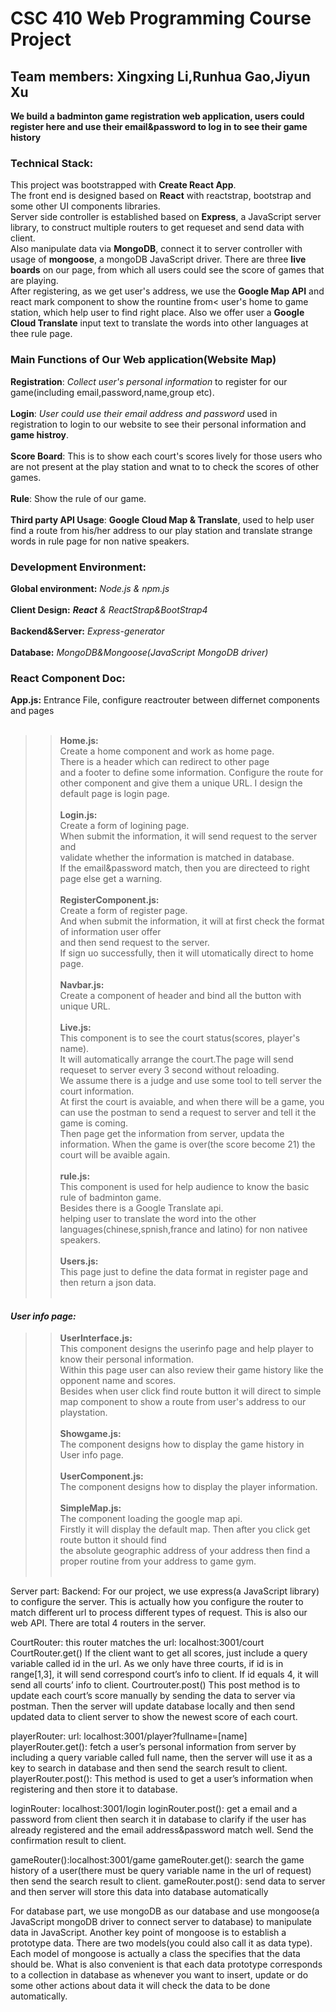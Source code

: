 CSC 410 Web Programming Course Project
======================================

Team members: Xingxing Li,Runhua Gao,Jiyun Xu
--------------

 __We build a badminton game registration web application, users could register here and use their email&password to log in to see their game history__

### Technical Stack:

This project was bootstrapped with **Create React App**.</br>
The front end is designed based on **React** with reactstrap, bootstrap and some other UI components libraries.</br>
Server side controller is established based on **Express**, a JavaScript server library, to construct multiple routers to get requeset and send data with client.</br>
Also manipulate data via **MongoDB**, connect it to server controller with usage of **mongoose**, a mongoDB JavaScript driver.
There are three **live boards** on our page, from which all users could see the score of games that are playing.</br>
After registering, as we get user's address, we use the **Google Map API** and react mark component to show the rountine from< user's home to game station, which help user to find right place. Also we offer user a **Google Cloud Translate** input text to translate the words into other languages at thee rule page.</br>

### Main Functions of Our Web application(Website Map)
**Registration**: *Collect user's personal information* to register for our game(including email,password,name,group etc).</br>
</br>
**Login**: *User could use their email address and password* used in registration to login to our website to see their personal information and **game histroy**.
</br>
</br>
**Score Board**: This is to show each court's scores lively for those users who are not present at the play station and wnat to to check the scores of other games.
</br>
</br>
**Rule**: Show the rule of our game.
</br>
</br>
**Third party API Usage**: **Google Cloud Map & Translate**, used to help user find a route from his/her address to our play station and translate strange words in rule page for non native speakers.

### Development Environment:
**Global environment:** _Node.js & npm.js_
</br>
</br>
**Client Design:** _**React** & ReactStrap&BootStrap4_
</br>
</br>
**Backend&Server:** _Express-generator_
</br>
</br>
**Database:** _MongoDB&Mongoose(JavaScript MongoDB driver)_ 


### React Component Doc:
**App.js:**
	Entrance File, configure reactrouter between differnet components and pages
</br>
</br>
>>**Home.js:**</br>
		Create a home component and work as home page. </br>
		There is a header which can redirect to other page</br> 
		and a footer to define some information. Configure the route for other component and give them a unique URL. 
		I design the default page is login page.</br>
	</br>
>>**Login.js:**</br> 
	Create a form of logining page. </br>
	When submit the information, it will send request to the server and </br>
	validate whether the information is matched in database. </br>
	If the email&password match, then you are directeed to right page else get a warning.</br>
	</br>
>>**RegisterComponent.js:** </br>
	Create a form of register page. </br>
	And when submit the information, it will at first check the format of information user offer</br>
	and then send request to the server. </br>
	If sign uo successfully, then it will utomatically direct to home page.</br>
	</br>
>>**Navbar.js:**</br>
	Create a component of header and bind all the button with unique URL.</br>
	</br>
>>**Live.js:**</br>
	This component is to see the court status(scores, player's name). </br>
	It will automatically arrange the court.The page will send requeset to server every 3 second without reloading. </br>
	We assume there is a judge and use some tool to tell server the court information. </br>
	At first the court is avaiable, and when there will be a game, you can use the postman to send a request to server and tell it the game is coming. </br>
	Then page get the information from server, updata the information. When the game is over(the score become 21) the court will be avaible again. </br>
	</br>
>>**rule.js:** </br>
	This component is used for help audience to know the basic rule of badminton game.</br>
	Besides there is a Google Translate api.</br>
	helping user to translate the word into the other languages(chinese,spnish,france and latino) for non nativee speakers.</br>
	</br>
>>**Users.js:** </br>
	This page just to define the data format in register page and then return a json data.</br>
	</br>
#### _User info page:_ </br>
>>**UserInterface.js:** </br>
	This component designs the userinfo page and help player to know their personal information. </br>
	Within this page user can also review their game history like the opponent name and scores. </br>
	Besides when user click find route button it will direct to simple map component to show a route from user's address to our playstation.</br>
	</br>
>>**Showgame.js:** </br>
	The component designs how to display the game history in User info page.</br>
	</br>
>>**UserComponent.js:** </br>
	The component designs how to display the player information.</br>
	</br>
>>**SimpleMap.js:**</br>
	The component loading the google map api. </br>
	Firstly it will display the default map. Then after you click get route button it should find </br>
	the absolute geographic address of your address then find a proper routine from your address to game gym.</br> 
	</br>

Server part:
Backend:
  For our project, we use express(a JavaScript library) to configure the server.  This is actually how you configure the router to match different url to process different types of request. This is also our web API.
  There are total 4 routers in the server.

  CourtRouter: this router matches the url: localhost:3001/court
  CourtRouter.get()
	If the client want to get all scores, just include a query variable called id in the url. As we only have three courts, if id is in range[1,3], it will send correspond court’s info to client. If id equals 4, it will send all courts’ info to client.
  Courtrouter.post()
	This post method is to update each court’s score manually by sending the data to server via postman. Then the server will update database locally and then send updated data to client server to show the newest score of each court.

  playerRouter: url: localhost:3001/player?fullname=[name]
  playerRouter.get(): 
	fetch a user’s personal information from server by including a query variable called full name, then the server will use it as a key to search in database and then send the search result to client.
  playerRouter.post():
	This method is used to get a user’s information when registering and then store it to database.
  
  loginRouter: localhost:3001/login
  loginRouter.post(): 
	get a email and a password from client then search it in database to clarify if the user has already registered and the email address&password match well. Send the confirmation result to client.
  
  gameRouter():localhost:3001/game
  gameRouter.get():
	search the game history of a user(there must be query variable name in the url of request) then send the search result to client.
  gameRouter.post():
	send data to server and then server will store this data into database automatically


  For database part, we use mongoDB as our database and use mongoose(a JavaScript mongoDB driver to connect server to database) to manipulate data in JavaScript.
  Another key point of mongoose is to establish a prototype data. There are two models(you could also call it as data type). Each model of mongoose is actually a class the specifies that the data should be. What is also convenient is that each data prototype corresponds to a collection in database as whenever you want to insert, update or do some other actions about data it will check the data to be done automatically.

	

